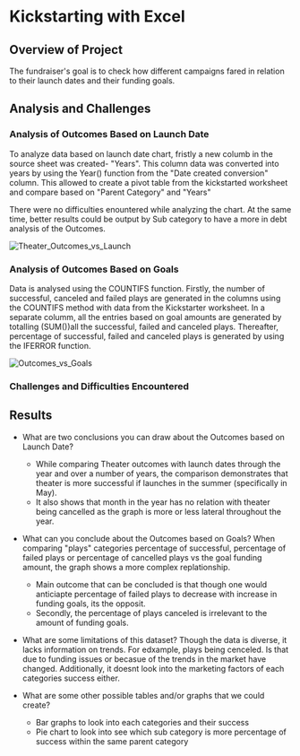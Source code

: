 # Kickstarting with Excel

## Overview of Project
The fundraiser's goal is to check how different campaigns fared in relation to their launch dates and their funding goals. 
	
## Analysis and Challenges

### Analysis of Outcomes Based on Launch Date

To analyze data based on launch date chart, fristly a new columb in the source sheet was created- "Years". This column data was converted into years by using the Year() function from the "Date created conversion" column. 
This allowed to create a pivot table from the kickstarted worksheet and compare based on "Parent Category" and "Years"

There were no difficulties enountered while analyzing the chart. At the same time, better results could be output by Sub category to have a more in debt analysis of the Outcomes. 

![Theater_Outcomes_vs_Launch](https://user-images.githubusercontent.com/103918169/194692093-0afadb33-9af4-4562-a9e7-69e3890bef1d.png)

### Analysis of Outcomes Based on Goals
Data is analysed using the COUNTIFS function. Firstly, the number of successful, canceled and failed plays are generated in the columns using the COUNTIFS method with data from the Kickstarter worksheet. 
In a separate columm, all the entries based on goal amounts are generated by totalling (SUM())all the successful, failed and canceled plays.
Thereafter, percentage of successful, failed and canceled plays is generated by using the IFERROR function. 

![Outcomes_vs_Goals](https://user-images.githubusercontent.com/103918169/194692078-57cee21e-75c8-4675-a97e-bce9ef9118df.png)

### Challenges and Difficulties Encountered

## Results

- What are two conclusions you can draw about the Outcomes based on Launch Date?
    - While comparing Theater outcomes with launch dates through the year and over a number of years, the comparison demonstrates that theater is more successful if launches in the summer (specifically in May).
    - It also shows that month in the year has no relation with theater being cancelled as the graph is more or less lateral throughout the year.

- What can you conclude about the Outcomes based on Goals?
When comparing "plays" categories percentage of successful, percentage of failed plays or percentage of cancelled plays vs the goal funding amount, the graph shows a more complex replationship. 
    - Main outcome that can be concluded is that though one would anticiapte percentage of failed plays to decrease with increase in funding goals, its the opposit. 
    - Secondly, the percentage of plays canceled is irrelevant to the amount of funding goals. 

- What are some limitations of this dataset?
Though the data is diverse, it lacks information on trends. For edxample, plays being cenceled. Is that due to funding issues or becasue of the trends in the market have changed. Additionally, it doesnt look into the marketing factors of each categories success either.  

- What are some other possible tables and/or graphs that we could create?
    - Bar graphs to look into each categories and their success 
    - Pie chart to look into see which sub category is more percentage of success within the same parent category
